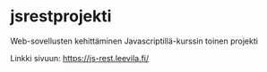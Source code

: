 # jsrestprojekti
Web-sovellusten kehittäminen Javascriptillä-kurssin toinen projekti


Linkki sivuun: https://js-rest.leevila.fi/
